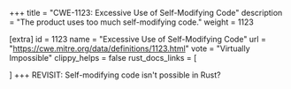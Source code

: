 +++
title = "CWE-1123: Excessive Use of Self-Modifying Code"
description	= "The product uses too much self-modifying code."
weight = 1123

[extra]
id = 1123
name = "Excessive Use of Self-Modifying Code"
url = "https://cwe.mitre.org/data/definitions/1123.html"
vote = "Virtually Impossible"
clippy_helps = false
rust_docs_links = [
	
]
+++
REVISIT: Self-modifying code isn't possible in Rust?
